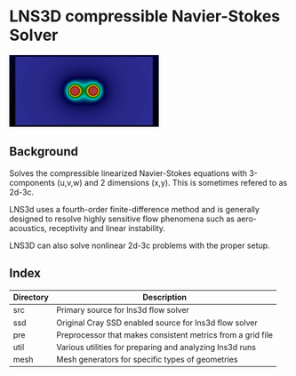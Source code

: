 # LNS3D compressible Navier-Stokes Solver

![Vortex](https://github.com/sscollis/lns3d/blob/master/docs/vortex-quarter.gif)

## Background

Solves the compressible linearized Navier-Stokes equations with 3-components (u,v,w)
and 2 dimensions (x,y).  This is sometimes refered to as 2d-3c.

LNS3d uses a fourth-order finite-difference method and is generally designed 
to resolve highly sensitive flow phenomena such as aero-acoustics, receptivity
and linear instability.

LNS3D can also solve nonlinear 2d-3c problems with the proper setup.

## Index

Directory  |  Description
-----------|-----------------------------------------------------------
src        |  Primary source for lns3d flow solver
ssd        |  Original Cray SSD enabled source for lns3d flow solver
pre        |  Preprocessor that makes consistent metrics from a grid file
util       |  Various utilities for preparing and analyzing lns3d runs
mesh       |  Mesh generators for specific types of geometries
